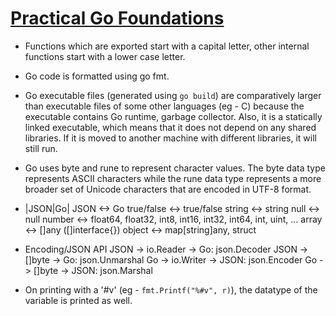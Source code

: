 # [Practical Go Foundations](https://www.ardanlabs.com/training/ultimate-go/foundations/)

- Functions which are exported start with a capital letter, other internal functions start with a lower case letter.
- Go code is formatted using go fmt.
- Go executable files (generated using `go build`) are comparatively larger than executable files of some other languages (eg - C) because the executable contains Go runtime, garbage collector. Also, it is a statically linked executable, which means that it does not depend on any shared libraries. If it is moved to another machine with different libraries, it will still run.
- Go uses byte and rune to represent character values. The byte data type represents ASCII characters while the rune data type represents a more broader set of Unicode characters that are encoded in UTF-8 format.
- |JSON|Go|
JSON <-> Go
    true/false <-> true/false
    string <-> string
    null <-> null
    number <-> float64, float32, int8, int16, int32, int64, int, uint, ...
    array <-> []any ([]interface{})
    object <-> map[string]any, struct

- Encoding/JSON API
    JSON -> io.Reader -> Go: json.Decoder
    JSON -> []byte -> Go: json.Unmarshal
    Go -> io.Writer -> JSON: json.Encoder
    Go -> []byte -> JSON: json.Marshal

- On printing with a '#v' (eg - `fmt.Printf("%#v", r)`), the datatype of the variable is printed as well.